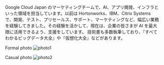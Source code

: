 Google Cloud Japan のマーケティングチームで、AI、アプリ開発、インフラといった領域を担当しています。以前は Hortonworks、IBM、Citrix Systems で、開発、テスト、プリセールス、サポート、マーケティングなど、幅広い業務を経験してきました。その経験を活かして、現在は、企業の皆さまが AI を最大限に活用できるよう、支援をしています。 技術書も多数執筆しており、『すべてわかるビッグデータ大全』や『仮想化大全』などがあります。

Formal photo
![photo1](https://github.com/kkitase/profile/blob/master/photo1.jpg)

Casual photo
![photo2](https://github.com/kkitase/profile/blob/master/photo2.jpg)
